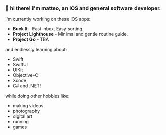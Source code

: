 ### 👋 hi there! i'm matteo, an iOS and general software developer.

i'm currently working on these iOS apps:

- **Buck It** - Fast inbox. Easy sorting.
- **Project Lighthouse** - Minimal and gentle routine guide.
- **Project Go** - TBA

and endlessly learning about:

- Swift
- SwiftUI
- UIKit
- Objective-C
- Xcode
- C# and .NET!

while doing other hobbies like:
- making videos
- photography
- digital art
- running
- games
